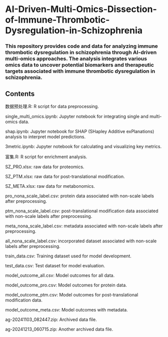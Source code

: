 # AI-Driven-Multi-Omics-Dissection-of-Immune-Thrombotic-Dysregulation-in-Schizophrenia

### This repository provides code and data for analyzing immune thrombotic dysregulation in schizophrenia through AI-driven multi-omics approaches. The analysis integrates various omics data to uncover potential biomarkers and therapeutic targets associated with immune thrombotic dysregulation in schizophrenia.

## Contents

数据预处理.R: R script for data preprocessing.

single_multi_omics.ipynb: Jupyter notebook for integrating single and multi-omics data.

shap.ipynb: Jupyter notebook for SHAP (SHapley Additive exPlanations) analysis to interpret model predictions.

3metric.ipynb: Jupyter notebook for calculating and visualizing key metrics.

富集.R: R script for enrichment analysis.

SZ_PRO.xlsx: raw data for proteomics.

SZ_PTM.xlsx: raw data for post-translational modification.

SZ_META.xlsx: raw data for metabonomics.

pro_nona_scale_label.csv: protein data associated with non-scale labels after preprocessing.

ptm_nona_scale_label.csv: post-translational modification data associated with non-scale labels after preprocessing.

meta_nona_scale_label.csv: metadata associated with non-scale labels after preprocessing.

all_nona_scale_label.csv: incorporated dataset associated with non-scale labels after preprocessing.

train_data.csv: Training dataset used for model development.

test_data.csv: Test dataset for model evaluation.

model_outcome_all.csv: Model outcomes for all data.

model_outcome_pro.csv: Model outcomes for protein data.

model_outcome_ptm.csv: Model outcomes for post-translational modification data.

model_outcome_meta.csv: Model outcomes with metadata.

ag-20241103_082447.zip: Archived data file.

ag-20241213_060715.zip: Another archived data file.


